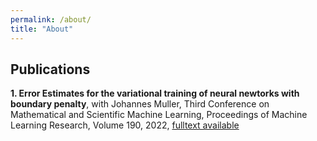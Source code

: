 ```yaml
---
permalink: /about/
title: "About"
---
```


## Publications

**1\. Error Estimates for the variational training of neural newtorks with boundary penalty**, with Johannes Muller, Third Conference on Mathematical and Scientific Machine Learning, Proceedings of Machine Learning Research, Volume 190, 2022, [fulltext available](https://proceedings.mlr.press/v190/muller22a.html)
